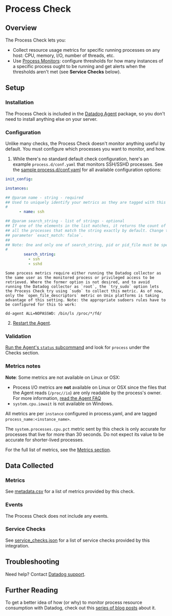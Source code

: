 # Process Check

## Overview

The Process Check lets you:

- Collect resource usage metrics for specific running processes on any host: CPU, memory, I/O, number of threads, etc.
- Use [Process Monitors][1]: configure thresholds for how many instances of a specific process ought to be running and get alerts when the thresholds aren't met (see **Service Checks** below).

## Setup

### Installation

The Process Check is included in the [Datadog Agent][1] package, so you don't need to install anything else on your server.

### Configuration

Unlike many checks, the Process Check doesn't monitor anything useful by default. You must configure which processes you want to monitor, and how.

1. While there's no standard default check configuration, here's an example `process.d/conf.yaml` that monitors SSH/SSHD processes. See the [sample process.d/conf.yaml][3] for all available configuration options:

  ```yaml
  init_config:

  instances:

  ## @param name - string - required
  ## Used to uniquely identify your metrics as they are tagged with this name in Datadog.
  #
        - name: ssh

  ## @param search_string - list of strings - optional
  ## If one of the elements in the list matches, it returns the count of
  ## all the processes that match the string exactly by default. Change this behavior with the
  ## parameter `exact_match: false`.
  ##
  ## Note: One and only one of search_string, pid or pid_file must be specified per instance.
  #
          search_string:
            - ssh
            - sshd
   ```

    Some process metrics require either running the Datadog collector as the same user as the monitored process or privileged access to be retrieved. Where the former option is not desired, and to avoid running the Datadog collector as `root`, the `try_sudo` option lets the Process Check try using `sudo` to collect this metric. As of now, only the `open_file_descriptors` metric on Unix platforms is taking advantage of this setting. Note: the appropriate sudoers rules have to be configured for this to work:

   ```text
   dd-agent ALL=NOPASSWD: /bin/ls /proc/*/fd/
   ```

2. [Restart the Agent][7].

### Validation

[Run the Agent's `status` subcommand][8] and look for `process` under the Checks section.

### Metrics notes

**Note**: Some metrics are not available on Linux or OSX:

- Process I/O metrics are **not** available on Linux or OSX since the files that the Agent reads (`/proc//io`) are only readable by the process's owner. For more information, [read the Agent FAQ][9]
- `system.cpu.iowait` is not available on Windows.

All metrics are per `instance` configured in process.yaml, and are tagged `process_name:<instance_name>`.

The `system.processes.cpu.pct` metric sent by this check is only accurate for processes that live for more 
than 30 seconds. Do not expect its value to be accurate for shorter-lived processes.

For the full list of metrics, see the [Metrics section](#metrics).

## Data Collected

### Metrics

See [metadata.csv][10] for a list of metrics provided by this check.

### Events

The Process Check does not include any events.

### Service Checks

See [service_checks.json][13] for a list of service checks provided by this integration.

## Troubleshooting

Need help? Contact [Datadog support][11].

## Further Reading

To get a better idea of how (or why) to monitor process resource consumption with Datadog, check out this [series of blog posts][12] about it.

[1]: https://docs.datadoghq.com/monitors/create/types/process_check/?tab=checkalert
[2]: https://docs.datadoghq.com/agent/kubernetes/integrations/
[3]: https://github.com/DataDog/integrations-core/blob/master/process/datadog_checks/process/data/conf.yaml.example
[4]: https://github.com/DataDog/integrations-core/blob/master/process/datadog_checks/process/process.py#L117
[5]: https://github.com/DataDog/docker-dd-agent
[7]: https://docs.datadoghq.com/agent/guide/agent-commands/#start-stop-and-restart-the-agent
[8]: https://docs.datadoghq.com/agent/guide/agent-commands/#agent-status-and-information
[9]: https://docs.datadoghq.com/agent/faq/why-don-t-i-see-the-system-processes-open-file-descriptors-metric/
[10]: https://github.com/DataDog/integrations-core/blob/master/process/metadata.csv
[11]: https://docs.datadoghq.com/help/
[12]: https://www.datadoghq.com/blog/process-check-monitoring
[13]: https://github.com/DataDog/integrations-core/blob/master/process/assets/service_checks.json
